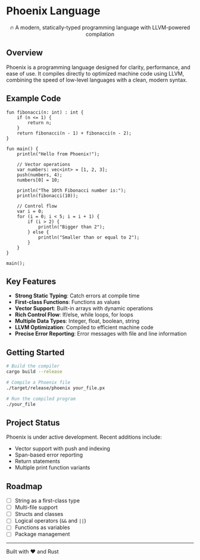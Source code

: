 # Phoenix Language

<p align="center">
  🔥 A modern, statically-typed programming language with LLVM-powered compilation
</p>

## Overview

Phoenix is a programming language designed for clarity, performance, and ease of use. It compiles directly to optimized machine code using LLVM, combining the speed of low-level languages with a clean, modern syntax.

## Example Code

```
fun fibonacci(n: int) : int {
    if (n <= 1) {
        return n;
    }
    return fibonacci(n - 1) + fibonacci(n - 2);
}

fun main() {
    println("Hello from Phoenix!");

    // Vector operations
    var numbers: vec<int> = [1, 2, 3];
    push(numbers, 4);
    numbers[0] = 10;

    println("The 10th Fibonacci number is:");
    println(fibonacci(10));

    // Control flow
    var i = 0;
    for (i = 0; i < 5; i = i + 1) {
        if (i > 2) {
            println("Bigger than 2");
        } else {
            println("Smaller than or equal to 2");
        }
    }
}

main();
```

## Key Features

- **Strong Static Typing**: Catch errors at compile time
- **First-class Functions**: Functions as values
- **Vector Support**: Built-in arrays with dynamic operations
- **Rich Control Flow**: If/else, while loops, for loops
- **Multiple Data Types**: Integer, float, boolean, string
- **LLVM Optimization**: Compiled to efficient machine code
- **Precise Error Reporting**: Error messages with file and line information

## Getting Started

```bash
# Build the compiler
cargo build --release

# Compile a Phoenix file
./target/release/phoenix your_file.px

# Run the compiled program
./your_file
```

## Project Status

Phoenix is under active development. Recent additions include:
- Vector support with push and indexing
- Span-based error reporting
- Return statements
- Multiple print function variants

## Roadmap

- [ ] String as a first-class type
- [ ] Multi-file support
- [ ] Structs and classes
- [ ] Logical operators (`&&` and `||`)
- [ ] Functions as variables
- [ ] Package management

---

Built with ❤️ and Rust